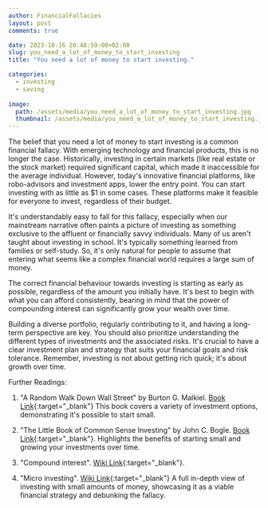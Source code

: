 ```yaml
---
author: FinancialFallacies
layout: post
comments: true

date: 2023-10-16 20:48:59:00+02:00  
slug: you_need_a_lot_of_money_to_start_investing
title: "You need a lot of money to start investing."

categories:
  - investing
  - saving
  
image:
  path: /assets/media/you_need_a_lot_of_money_to_start_investing.jpg
  thumbnail: /assets/media/you_need_a_lot_of_money_to_start_investing.jpg
---
```


The belief that you need a lot of money to start investing is a common financial fallacy. With emerging technology and financial products, this is no longer the case. Historically, investing in certain markets (like real estate or the stock market) required significant capital, which made it inaccessible for the average individual. However, today's innovative financial platforms, like robo-advisors and investment apps, lower the entry point. You can start investing with as little as $1 in some cases. These platforms make it feasible for everyone to invest, regardless of their budget.

It's understandably easy to fall for this fallacy, especially when our mainstream narrative often paints a picture of investing as something exclusive to the affluent or financially savvy individuals. Many of us aren't taught about investing in school. It's typically something learned from families or self-study. So, it's only natural for people to assume that entering what seems like a complex financial world requires a large sum of money.

The correct financial behaviour towards investing is starting as early as possible, regardless of the amount you initially have. It's best to begin with what you can afford consistently, bearing in mind that the power of compounding interest can significantly grow your wealth over time. 

Building a diverse portfolio, regularly contributing to it, and having a long-term perspective are key. You should also prioritize understanding the different types of investments and the associated risks. It's crucial to have a clear investment plan and strategy that suits your financial goals and risk tolerance. Remember, investing is not about getting rich quick; it's about growth over time.

Further Readings:

1. "A Random Walk Down Wall Street" by Burton G. Malkiel. [Book Link](https://www.amazon.com/Random-Walk-Down-Wall-Street/dp/0393330338/ref=nosim?tag=financialfall-20){:target="_blank"}
This book covers a variety of investment options, demonstrating it's possible to start small.

2. "The Little Book of Common Sense Investing" by John C. Bogle. [Book Link](https://www.amazon.com/Little-Book-Common-Sense-Investing/dp/1119404509/ref=nosim?tag=financialfall-20){:target="_blank"}.
Highlights the benefits of starting small and growing your investments over time.

3. "Compound interest". [Wiki Link](https://en.wikipedia.org/wiki/Compound_interest){:target="_blank"}.

4. "Micro investing". [Wiki Link](https://en.wikipedia.org/wiki/Micro-investing){:target="_blank"}
A full in-depth view of investing with small amounts of money, showcasing it as a viable financial strategy and debunking the fallacy.
